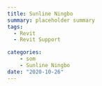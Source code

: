 ```yaml
---
title: Sunline Ningbo
summary: placeholder summary
tags:
  - Revit
  - Revit Support

categories:
    - som
    - Sunline Ningbo
date: "2020-10-26"
---
```

